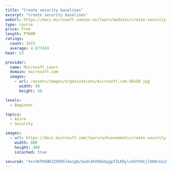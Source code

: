 ```yaml
---
title: "Create security baselines"
excerpt: "Create security baselines"
webUrl: https://docs.microsoft.com/en-us/learn/modules/create-security-baselines/
type: course
price: Free
length: PT60M
ratings:
  count: 3472
  average: 4.677419
heat: 53

provider:
  name: Microsoft Learn
  domain: microsoft.com
  images:
    - url: /assets/images/organizations/microsoft.com-50x50.jpg
      width: 50
      height: 50

levels:
  - Beginner

topics:
  - Azure
  - Security

images:
  - url: https://docs.microsoft.com/learn/achievements/create-security-baselines-social.png
    width: 800
    height: 400
    isCached: true

secured: "4s+VKfK6QKZ3XR95lAa1gb/GednIKVDbbSpgpfZLKDylxdSYVbtjlUH8cGsLMfAyzKDOsuMYB1eo93Lo1fGN2Cdo2P8Syqg6UdUF/UWAbGIZH6E7SAL2oNcpJwmqd9JqM+3YSKxF1WL+7KT5q7m966yAIKhRuelJOQ8iLlg6WndTaAmOzAQAHcgbolTPVF3oI7flTJTQGXhvcH9CF+rnc1hI9vSpwBZa0qpd+T+JGS6lZkK3MS8XGRduWoKKbLYGepG2gyDRtM9GXG5aX+JB7UpPUtZCi3wJQllHf7s9R/RKe7QDB59hc1XGE7s/8D9TO+zq4VNcIGTYwQYp3iaw+iRdSpBHUdPIi98uKpjMwyMByBAT7Gtw0mDMXMYwYGitCX97efgdumdLyuA2/dpEBQXhaCpOLG7V27HlvIRIVT8=;FNzKdRmkw+LO9y0JUip0sA=="
---
```


